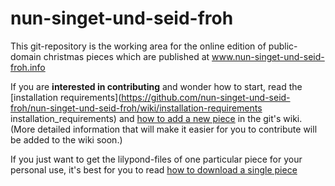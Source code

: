 # nun-singet-und-seid-froh

This git-repository is the working area for the online edition of public-domain christmas pieces which are published at www.nun-singet-und-seid-froh.info

If you are **interested in contributing** and wonder how to start, read the [installation requirements](https://github.com/nun-singet-und-seid-froh/nun-singet-und-seid-froh/wiki/installation-requirements installation_requirements) and [how to add a new piece](https://github.com/nun-singet-und-seid-froh/nun-singet-und-seid-froh/wiki/how-to-add-a-new-piece) in the git's wiki. (More detailed information that will make it easier for you to contribute will be added to the wiki soon.)

If you just want to get the lilypond-files of one particular piece for your personal use, it's best for you to read [how to download a single piece](https://github.com/nun-singet-und-seid-froh/nun-singet-und-seid-froh/wiki/how-to-download-source-code-of-a-single-piece)
